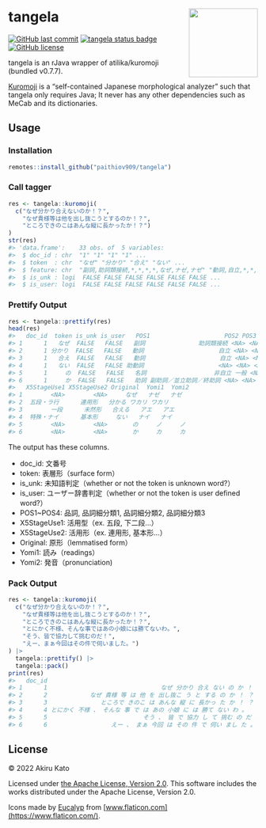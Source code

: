 
<!-- README.md is generated from README.Rmd. Please edit that file -->

# tangela <a href='https://paithiov909.github.io/tangela'><img src='https://rawcdn.githack.com/paithiov909/tangela/1eeac7579939bbd8de48bb81a2766549da18d61a/man/figures/logo.png' align="right" height="139" /></a>

<!-- badges: start -->

[![GitHub last
commit](https://img.shields.io/github/last-commit/paithiov909/tangela)](#)
[![tangela status
badge](https://paithiov909.r-universe.dev/badges/tangela)](https://paithiov909.r-universe.dev)
[![GitHub
license](https://img.shields.io/github/license/paithiov909/tangela)](https://github.com/paithiov909/tangela/blob/main/LICENSE)
<!-- badges: end -->

tangela is an rJava wrapper of atilika/kuromoji (bundled v0.7.7).

[Kuromoji](https://github.com/atilika/kuromoji) is a “self-contained
Japanese morphological analyzer” such that tangela only requires Java;
It never has any other dependencies such as MeCab and its dictionaries.

## Usage

### Installation

``` r
remotes::install_github("paithiov909/tangela")
```

### Call tagger

``` r
res <- tangela::kuromoji(
  c("なぜ分かり合えないのか！？",
    "なぜ貴様等は他を出し抜こうとするのか！？",
    "ところできのこはあんな縦に長かったか！？")
)
str(res)
#> 'data.frame':    33 obs. of  5 variables:
#>  $ doc_id : chr  "1" "1" "1" "1" ...
#>  $ token  : chr  "なぜ" "分かり" "合え" "ない" ...
#>  $ feature: chr  "副詞,助詞類接続,*,*,*,*,なぜ,ナゼ,ナゼ" "動詞,自立,*,*,五段・ラ行,連用形,分かる,ワカリ,ワカリ" "動詞,自立,*,*,一段,未然形,合える,アエ,アエ" "助動詞,*,*,*,特殊・ナイ,基本形,ない,ナイ,ナイ" ...
#>  $ is_unk : logi  FALSE FALSE FALSE FALSE FALSE FALSE ...
#>  $ is_user: logi  FALSE FALSE FALSE FALSE FALSE FALSE ...
```

### Prettify Output

``` r
res <- tangela::prettify(res)
head(res)
#>   doc_id  token is_unk is_user   POS1                     POS2 POS3 POS4
#> 1      1   なぜ  FALSE   FALSE   副詞               助詞類接続 <NA> <NA>
#> 2      1 分かり  FALSE   FALSE   動詞                     自立 <NA> <NA>
#> 3      1   合え  FALSE   FALSE   動詞                     自立 <NA> <NA>
#> 4      1   ない  FALSE   FALSE 助動詞                     <NA> <NA> <NA>
#> 5      1     の  FALSE   FALSE   名詞                   非自立 一般 <NA>
#> 6      1     か  FALSE   FALSE   助詞 副助詞／並立助詞／終助詞 <NA> <NA>
#>   X5StageUse1 X5StageUse2 Original  Yomi1  Yomi2
#> 1        <NA>        <NA>     なぜ   ナゼ   ナゼ
#> 2  五段・ラ行      連用形   分かる ワカリ ワカリ
#> 3        一段      未然形   合える   アエ   アエ
#> 4  特殊・ナイ      基本形     ない   ナイ   ナイ
#> 5        <NA>        <NA>       の     ノ     ノ
#> 6        <NA>        <NA>       か     カ     カ
```

The output has these columns.

-   doc_id: 文番号
-   token: 表層形（surface form）
-   is_unk: 未知語判定（whether or not the token is unknown word?）
-   is_user: ユーザー辞書判定（whether or not the token is user defined
    word?）
-   POS1\~POS4: 品詞, 品詞細分類1, 品詞細分類2, 品詞細分類3
-   X5StageUse1: 活用型（ex. 五段, 下二段…）
-   X5StageUse2: 活用形（ex. 連用形, 基本形…）
-   Original: 原形（lemmatised form）
-   Yomi1: 読み（readings）
-   Yomi2: 発音（pronunciation)

### Pack Output

``` r
res <- tangela::kuromoji(
  c("なぜ分かり合えないのか！？",
    "なぜ貴様等は他を出し抜こうとするのか！？",
    "ところできのこはあんな縦に長かったか！？",
    "とにかく不様、そんな事ではあの小娘には勝てないわ。",
    "そう、皆で協力して挑むのだ！",
    "えー、まぁ今回はその件で伺いました。")
) |> 
  tangela::prettify() |> 
  tangela::pack()
print(res)
#>   doc_id                                                             text
#> 1      1                                なぜ 分かり 合え ない の か ！ ？
#> 2      2            なぜ 貴様 等 は 他 を 出し抜こ う と する の か ！ ？
#> 3      3               ところで きのこ は あんな 縦 に 長かっ た か ！ ？
#> 4      4 とにかく 不様 、 そんな 事 で は あの 小娘 に は 勝て ない わ 。
#> 5      5                           そう 、 皆 で 協力 し て 挑む の だ ！
#> 6      6                  えー 、 まぁ 今回 は その 件 で 伺い まし た 。
```

## License

© 2022 Akiru Kato

Licensed under [the Apache License, Version
2.0](http://www.apache.org/licenses/LICENSE-2.0.html). This software
includes the works distributed under the Apache License, Version 2.0.

Icons made by [Eucalyp](https://www.flaticon.com/authors/eucalyp) from
[www.flaticon.com](https://www.flaticon.com/).
